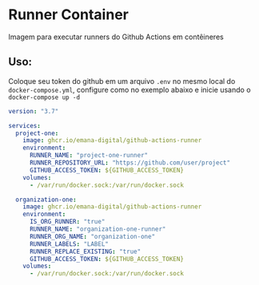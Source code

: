 # Runner Container

Imagem para executar runners do Github Actions em contêineres

## Uso:

Coloque seu token do github em um arquivo `.env` no mesmo local do `docker-compose.yml`, configure como no exemplo abaixo e inicie usando o `docker-compose up -d`

```yml
version: "3.7"

services:
  project-one:
    image: ghcr.io/emana-digital/github-actions-runner
    environment:
      RUNNER_NAME: "project-one-runner"
      RUNNER_REPOSITORY_URL: "https://github.com/user/project"
      GITHUB_ACCESS_TOKEN: ${GITHUB_ACCESS_TOKEN}
    volumes:
      - /var/run/docker.sock:/var/run/docker.sock

  organization-one:
    image: ghcr.io/emana-digital/github-actions-runner
    environment:
      IS_ORG_RUNNER: "true"
      RUNNER_NAME: "organization-one-runner"
      RUNNER_ORG_NAME: "organization-one"
      RUNNER_LABELS: "LABEL"
      RUNNER_REPLACE_EXISTING: "true"
      GITHUB_ACCESS_TOKEN: ${GITHUB_ACCESS_TOKEN}
    volumes:
      - /var/run/docker.sock:/var/run/docker.sock
```
